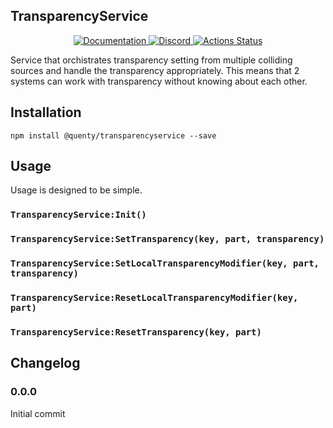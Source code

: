 ## TransparencyService
<div align="center">
  <a href="http://quenty.github.io/api/">
    <img src="https://img.shields.io/badge/docs-website-green.svg" alt="Documentation" />
  </a>
  <a href="https://discord.gg/mhtGUS8">
    <img src="https://img.shields.io/badge/discord-nevermore-blue.svg" alt="Discord" />
  </a>
  <a href="https://github.com/Quenty/NevermoreEngine/actions">
    <img src="https://github.com/Quenty/NevermoreEngine/workflows/luacheck/badge.svg" alt="Actions Status" />
  </a>
</div>

Service that orchistrates transparency setting from multiple colliding sources and handle the transparency appropriately. This means that 2 systems can work with transparency without knowing about each other.

## Installation
```
npm install @quenty/transparencyservice --save
```

## Usage
Usage is designed to be simple.

### `TransparencyService:Init()`

### `TransparencyService:SetTransparency(key, part, transparency)`

### `TransparencyService:SetLocalTransparencyModifier(key, part, transparency)`

### `TransparencyService:ResetLocalTransparencyModifier(key, part)`

### `TransparencyService:ResetTransparency(key, part)`


## Changelog

### 0.0.0
Initial commit

